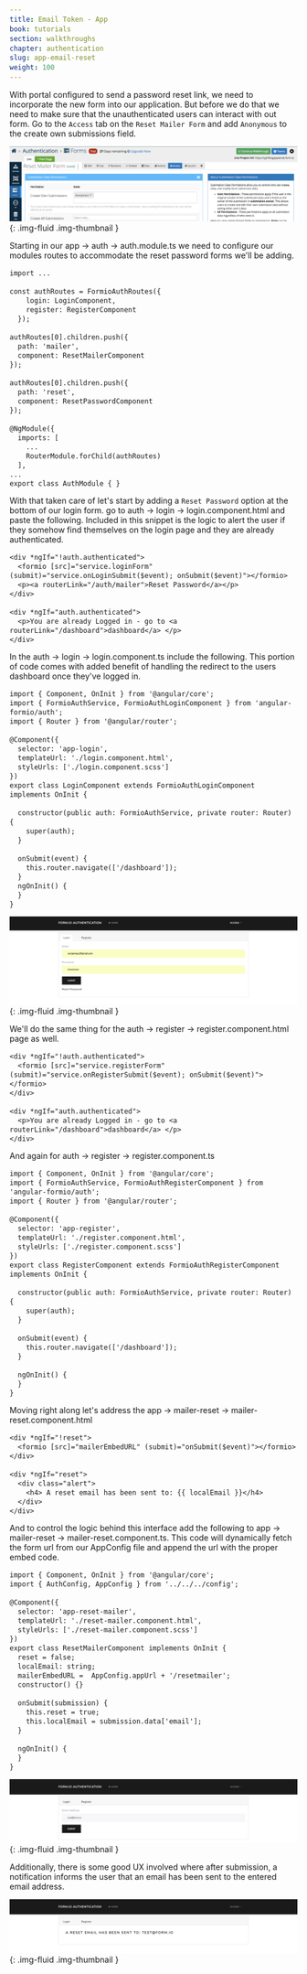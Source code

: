 ```yaml
---
title: Email Token - App
book: tutorials
section: walkthroughs
chapter: authentication
slug: app-email-reset
weight: 100
---
```

With portal configured to send a password reset link, we need to incorporate the new form into our application.
But before we do that we need to make sure that the unauthenticated users can interact with out form. Go to the `Access` tab
on the `Reset Mailer Form` and add `Anonymous` to the create own submissions field.

![Mailer Interface](/assets/img/tutorials/walkthroughs/authentication/mailer-interface-00.png){: .img-fluid .img-thumbnail }

Starting in our app -> auth -> auth.module.ts we need to configure our modules routes to accommodate the reset password
forms we'll be adding.

```
import ...

const authRoutes = FormioAuthRoutes({
    login: LoginComponent,
    register: RegisterComponent
  });

authRoutes[0].children.push({
  path: 'mailer',
  component: ResetMailerComponent
});

authRoutes[0].children.push({
  path: 'reset',
  component: ResetPasswordComponent
});

@NgModule({
  imports: [
    ...
    RouterModule.forChild(authRoutes)
  ],
...
export class AuthModule { }
```

With that taken care of let's start by adding a `Reset Password` option at the bottom of our login form.
go to auth -> login -> login.component.html and paste the following. Included in this snippet is the logic to
alert the user if they somehow find themselves on the login page and they are already authenticated.

```
<div *ngIf="!auth.authenticated">
  <formio [src]="service.loginForm" (submit)="service.onLoginSubmit($event); onSubmit($event)"></formio>
  <p><a routerLink="/auth/mailer">Reset Password</a></p>
</div>

<div *ngIf="auth.authenticated">
  <p>You are already Logged in - go to <a routerLink="/dashboard">dashboard</a> </p>
</div>
```

In the auth -> login -> login.component.ts include the following. This portion of code comes with added benefit of handling
the redirect to the users dashboard once they've logged in.

```
import { Component, OnInit } from '@angular/core';
import { FormioAuthService, FormioAuthLoginComponent } from 'angular-formio/auth';
import { Router } from '@angular/router';

@Component({
  selector: 'app-login',
  templateUrl: './login.component.html',
  styleUrls: ['./login.component.scss']
})
export class LoginComponent extends FormioAuthLoginComponent implements OnInit {

  constructor(public auth: FormioAuthService, private router: Router) {
    super(auth);
  }

  onSubmit(event) {
    this.router.navigate(['/dashboard']);
  }
  ngOnInit() {
  }
}
```

![Mailer Interface](/assets/img/tutorials/walkthroughs/authentication/mailer-interface-01.png){: .img-fluid .img-thumbnail }


We'll do the same thing for the auth -> register -> register.component.html page as well.

```
<div *ngIf="!auth.authenticated">
  <formio [src]="service.registerForm" (submit)="service.onRegisterSubmit($event); onSubmit($event)"></formio>
</div>

<div *ngIf="auth.authenticated">
  <p>You are already Logged in - go to <a routerLink="/dashboard">dashboard</a> </p>
</div>

```

And again for auth -> register -> register.component.ts

```
import { Component, OnInit } from '@angular/core';
import { FormioAuthService, FormioAuthRegisterComponent } from 'angular-formio/auth';
import { Router } from '@angular/router';

@Component({
  selector: 'app-register',
  templateUrl: './register.component.html',
  styleUrls: ['./register.component.scss']
})
export class RegisterComponent extends FormioAuthRegisterComponent implements OnInit {

  constructor(public auth: FormioAuthService, private router: Router) {
    super(auth);
  }

  onSubmit(event) {
    this.router.navigate(['/dashboard']);
  }

  ngOnInit() {
  }
}
```

Moving right along let's address the app -> mailer-reset -> mailer-reset.component.html

```
<div *ngIf="!reset">
  <formio [src]="mailerEmbedURL" (submit)="onSubmit($event)"></formio>
</div>

<div *ngIf="reset">
  <div class="alert">
    <h4> A reset email has been sent to: {{ localEmail }}</h4>
  </div>
</div>
```

And to control the logic behind this interface add the following to app -> mailer-reset -> mailer-reset.component.ts.
This code will dynamically fetch the form url from our AppConfig file and append the url with the proper embed code.

```
import { Component, OnInit } from '@angular/core';
import { AuthConfig, AppConfig } from '../../../config';

@Component({
  selector: 'app-reset-mailer',
  templateUrl: './reset-mailer.component.html',
  styleUrls: ['./reset-mailer.component.scss']
})
export class ResetMailerComponent implements OnInit {
  reset = false;
  localEmail: string;
  mailerEmbedURL =  AppConfig.appUrl + '/resetmailer';
  constructor() {}

  onSubmit(submission) {
    this.reset = true;
    this.localEmail = submission.data['email'];
  }

  ngOnInit() {
  }
}
```

![Mailer Interface](/assets/img/tutorials/walkthroughs/authentication/mailer-interface-02.png){: .img-fluid .img-thumbnail }

Additionally, there is some good UX involved where after submission, a notification informs the user that an email has
been sent to the entered email address.

![Mailer Interface](/assets/img/tutorials/walkthroughs/authentication/mailer-interface-03.png){: .img-fluid .img-thumbnail }
